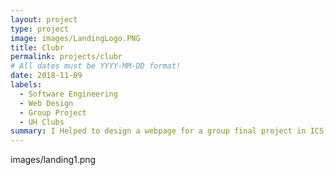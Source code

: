 ```yaml
---
layout: project
type: project
image: images/LandingLogo.PNG
title: Clubr
permalink: projects/clubr
# All dates must be YYYY-MM-DD format!
date: 2018-11-09
labels:
  - Software Engineering
  - Web Design
  - Group Project
  - UH Clubs
summary: I Helped to design a webpage for a group final project in ICS 314.
---
```


images/landing1.png